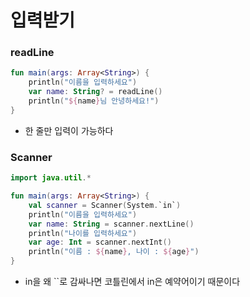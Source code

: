 # 입력받기

### readLine

```kt
fun main(args: Array<String>) {
    println("이름을 입력하세요")
    var name: String? = readLine()
    println("${name}님 안녕하세요!")
}
```
- 한 줄만 입력이 가능하다

### Scanner

```kt
import java.util.*

fun main(args: Array<String>) {
    val scanner = Scanner(System.`in`)
    println("이름을 입력하세요")
    var name: String = scanner.nextLine()
    println("나이를 입력하세요")
    var age: Int = scanner.nextInt()
    println("이름 : ${name}, 나이 : ${age}")
}
```
- in을 왜 ``로 감싸나면 코틀린에서 in은 예약어이기 때문이다